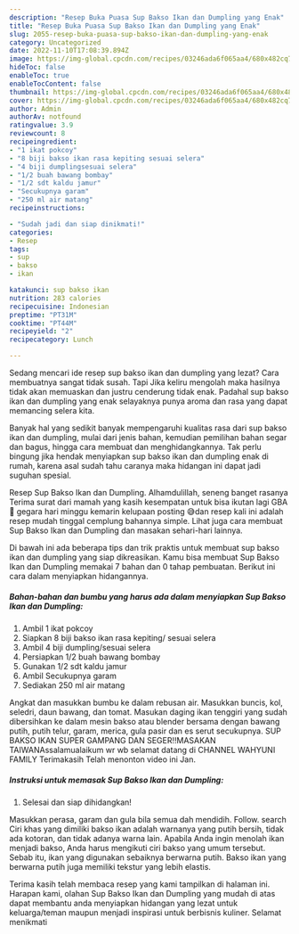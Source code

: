 ```yaml
---
description: "Resep Buka Puasa Sup Bakso Ikan dan Dumpling yang Enak"
title: "Resep Buka Puasa Sup Bakso Ikan dan Dumpling yang Enak"
slug: 2055-resep-buka-puasa-sup-bakso-ikan-dan-dumpling-yang-enak
category: Uncategorized
date: 2022-11-10T17:08:39.894Z
image: https://img-global.cpcdn.com/recipes/03246ada6f065aa4/680x482cq70/sup-bakso-ikan-dan-dumpling-foto-resep-utama.jpg
hideToc: false
enableToc: true
enableTocContent: false
thumbnail: https://img-global.cpcdn.com/recipes/03246ada6f065aa4/680x482cq70/sup-bakso-ikan-dan-dumpling-foto-resep-utama.jpg
cover: https://img-global.cpcdn.com/recipes/03246ada6f065aa4/680x482cq70/sup-bakso-ikan-dan-dumpling-foto-resep-utama.jpg
author: Admin
authorAv: notfound
ratingvalue: 3.9
reviewcount: 8
recipeingredient:
- "1 ikat pokcoy"
- "8 biji bakso ikan rasa kepiting sesuai selera"
- "4 biji dumplingsesuai selera"
- "1/2 buah bawang bombay"
- "1/2 sdt kaldu jamur"
- "Secukupnya garam"
- "250 ml air matang"
recipeinstructions:

- "Sudah jadi dan siap dinikmati!"
categories:
- Resep
tags:
- sup
- bakso
- ikan

katakunci: sup bakso ikan 
nutrition: 283 calories
recipecuisine: Indonesian
preptime: "PT31M"
cooktime: "PT44M"
recipeyield: "2"
recipecategory: Lunch

---
```



Sedang mencari ide resep sup bakso ikan dan dumpling yang lezat? Cara membuatnya sangat tidak susah. Tapi Jika keliru mengolah maka hasilnya tidak akan memuaskan dan justru cenderung tidak enak. Padahal sup bakso ikan dan dumpling yang enak selayaknya punya aroma dan rasa yang dapat memancing selera kita.


Banyak hal yang sedikit banyak mempengaruhi kualitas rasa dari sup bakso ikan dan dumpling, mulai dari jenis bahan, kemudian pemilihan bahan segar dan bagus, hingga cara membuat dan menghidangkannya. Tak perlu bingung jika hendak menyiapkan sup bakso ikan dan dumpling enak di rumah, karena asal sudah tahu caranya maka hidangan ini dapat jadi suguhan spesial.

Resep Sup Bakso Ikan dan Dumpling. Alhamdulillah, seneng banget rasanya Terima surat dari mamah yang kasih kesempatan untuk bisa ikutan lagi GBA🤗 gegara hari minggu kemarin kelupaan posting 😅dan resep kali ini adalah resep mudah tinggal cemplung bahannya simple. Lihat juga cara membuat Sup Bakso Ikan dan Dumpling dan masakan sehari-hari lainnya.


Di bawah ini ada beberapa tips dan trik praktis untuk membuat sup bakso ikan dan dumpling yang siap dikreasikan. Kamu bisa membuat Sup Bakso Ikan dan Dumpling memakai 7 bahan dan 0 tahap pembuatan. Berikut ini cara dalam menyiapkan hidangannya.

<!--inarticleads1-->

##### Bahan-bahan dan bumbu yang harus ada dalam menyiapkan Sup Bakso Ikan dan Dumpling:

1. Ambil 1 ikat pokcoy
1. Siapkan 8 biji bakso ikan rasa kepiting/ sesuai selera
1. Ambil 4 biji dumpling/sesuai selera
1. Persiapkan 1/2 buah bawang bombay
1. Gunakan 1/2 sdt kaldu jamur
1. Ambil Secukupnya garam
1. Sediakan 250 ml air matang


Angkat dan masukkan bumbu ke dalam rebusan air. Masukkan buncis, kol, seledri, daun bawang, dan tomat. Masukan daging ikan tenggiri yang sudah dibersihkan ke dalam mesin bakso atau blender bersama dengan bawang putih, putih telur, garam, merica, gula pasir dan es serut secukupnya. SUP BAKSO IKAN SUPER GAMPANG DAN SEGER‼️MASAKAN TAIWANAssalamualaikum wr wb selamat datang di CHANNEL WAHYUNI FAMILY Terimakasih Telah menonton video ini Jan. 

<!--inarticleads2-->

##### Instruksi untuk memasak Sup Bakso Ikan dan Dumpling:


1. Selesai dan siap dihidangkan!

Masukkan perasa, garam dan gula bila semua dah mendidih. Follow. search Ciri khas yang dimiliki bakso ikan adalah warnanya yang putih bersih, tidak ada kotoran, dan tidak adanya warna lain. Apabila Anda ingin menolah ikan menjadi bakso, Anda harus mengikuti ciri bakso yang umum tersebut. Sebab itu, ikan yang digunakan sebaiknya berwarna putih. Bakso ikan yang berwarna putih juga memiliki tekstur yang lebih elastis. 

Terima kasih telah membaca resep yang kami tampilkan di halaman ini. Harapan kami, olahan Sup Bakso Ikan dan Dumpling yang mudah di atas dapat membantu anda menyiapkan hidangan yang lezat untuk keluarga/teman maupun menjadi inspirasi untuk berbisnis kuliner. Selamat menikmati
